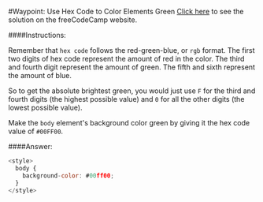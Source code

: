 #Waypoint: Use Hex Code to Color Elements Green
<a href="http://freecodecamp.com/challenges/Waypoint:%20Use%20Hex%20Code%20to%20Color%20Elements%20Green?solution=%3Cstyle%3E%0A%20%20body%20%7B%0A%20%20%20%20background-color%3A%20%2300ff00%3B%0A%20%20%7D%0A%3C%2Fstyle%3E%0A" target="_blank">Click here</a> to see the solution on the freeCodeCamp website.


####Instructions:
<p class="wrappable negative-10">Remember that <code>hex code</code> follows the red-green-blue, or <code>rgb</code> format. The first two digits of hex code represent the amount of red in the color. The third and fourth digit represent the amount of green. The fifth and sixth represent the amount of blue.</p><p class="wrappable negative-10">So to get the absolute brightest green, you would just use <code>F</code> for the third and fourth digits (the highest possible value) and <code>0</code> for all the other digits (the lowest possible value).</p><p class="wrappable negative-10">Make the <code>body</code> element&apos;s background color green by giving it the hex code value of <code>#00FF00</code>.</p><div class="negative-bottom-margin-30"></div>


####Answer:
```javascript
<style>
  body {
    background-color: #00ff00;
  }
</style>

```